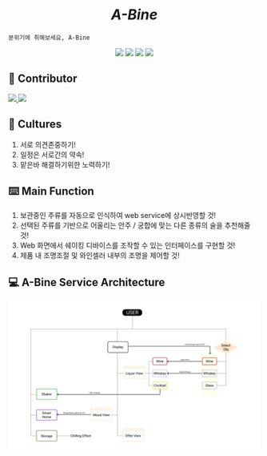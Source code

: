 <div>
  <h1 align="center"><i>A-Bine</i></h1>
</div>

    분위기에 취해보세요, A-Bine

<div align="center">
  <img src="https://img.shields.io/badge/ v3.7.3-11B48A?style=flat&logo=Python&logoColor=white">
  <img src="https://img.shields.io/badge/ v20.04-E95420?style=flat&logo=Ubuntu&logoColor=white">
  <img src="https://img.shields.io/badge/ v2.4.0-FF6F00?style=flat&logo=TensorFlow&logoColor=white">
  <img src="https://img.shields.io/badge/ v2.0.1-000000?style=flat&logo=Flask&logoColor=white">
</div>

## **🤟 Contributor**
<a href="https://github.com/JH9892" align="center">
      <img src=https://img.shields.io/badge/HnD-JH9892-8442ff?style=square&labelColor=fffec9 />
</a>
<a href="https://github.com/YSG9808" align="center">
      <img src=https://img.shields.io/badge/HnD-YSG9808-00a66e?style=square&labelColor=fffec9 />
</a>

## **💖 Cultures**
1. 서로 의견존중하기!
2. 일정은 서로간의 약속!
3. 맡은바 해결하기위한 노력하기!

## **⌨️ Main Function**  
1. 보관중인 주류를 자동으로 인식하여 web service에 상시반영할 것!
2. 선택된 주류를 기반으로 어울리는 안주 / 궁합에 맞는 다른 종류의 술을 추천해줄 것!  
3. Web 화면에서 쉐이킹 디바이스를 조작할 수 있는 인터페이스를 구현할 것!
4. 제품 내 조명조절 및 와인셀러 내부의 조명을 제어할 것!

## **💻 A-Bine Service Architecture**
![service Architecture](https://github.com/JH9892/A_bine/blob/main/ref/Service%20Architecture/Prototype%20Architecture.png)  
